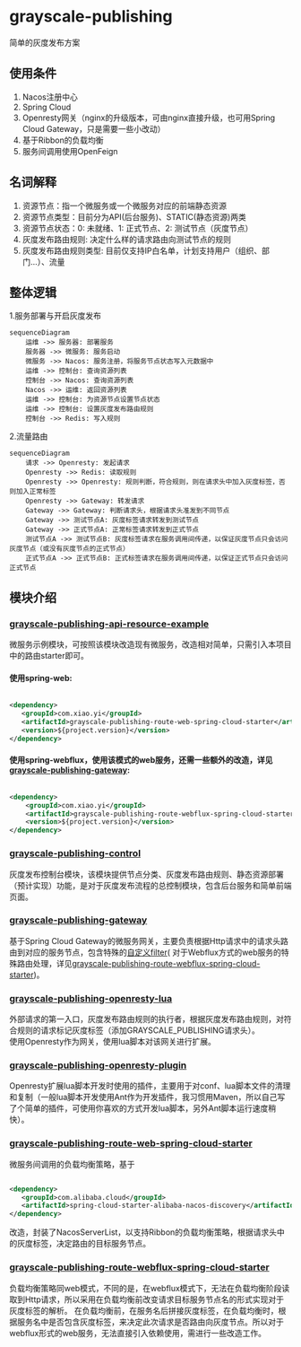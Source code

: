 # grayscale-publishing

简单的灰度发布方案

## 使用条件

1. Nacos注册中心
2. Spring Cloud
2. Openresty网关（nginx的升级版本，可由nginx直接升级，也可用Spring Cloud Gateway，只是需要一些小改动）
3. 基于Ribbon的负载均衡
4. 服务间调用使用OpenFeign

## 名词解释

1. 资源节点：指一个微服务或一个微服务对应的前端静态资源
2. 资源节点类型：目前分为API(后台服务)、STATIC(静态资源)两类
3. 资源节点状态：0: 未就绪、1: 正式节点、2: 测试节点（灰度节点）
4. 灰度发布路由规则: 决定什么样的请求路由向测试节点的规则
5. 灰度发布路由规则类型: 目前仅支持IP白名单，计划支持用户（组织、部门...）、流量

## 整体逻辑

1.服务部署与开启灰度发布

```mermaid
sequenceDiagram
    运维 ->> 服务器: 部署服务
    服务器 ->> 微服务: 服务启动
    微服务 ->> Nacos: 服务注册，将服务节点状态写入元数据中
    运维 ->> 控制台: 查询资源列表
    控制台 ->> Nacos: 查询资源列表
    Nacos ->> 运维: 返回资源列表
    运维 ->> 控制台: 为资源节点设置节点状态
    运维 ->> 控制台: 设置灰度发布路由规则
    控制台 ->> Redis: 写入规则
```

2.流量路由

```mermaid
sequenceDiagram
    请求 ->> Openresty: 发起请求
    Openresty ->> Redis: 读取规则
    Openresty ->> Openresty: 规则判断，符合规则，则在请求头中加入灰度标签，否则加入正常标签
    Openresty ->> Gateway: 转发请求
    Gateway ->> Gateway: 判断请求头，根据请求头准发到不同节点
    Gateway ->> 测试节点A: 灰度标签请求转发到测试节点
    Gateway ->> 正式节点A: 正常标签请求转发到正式节点
    测试节点A ->> 测试节点B: 灰度标签请求在服务调用间传递，以保证灰度节点只会访问灰度节点（或没有灰度节点的正式节点）
    正式节点A ->> 正式节点B: 正式标签请求在服务调用间传递，以保证正式节点只会访问正式节点
```

## 模块介绍

### [grayscale-publishing-api-resource-example](./grayscale-publishing-api-resource-example)

微服务示例模块，可按照该模块改造现有微服务，改造相对简单，只需引入本项目中的路由starter即可。

#### 使用spring-web:

```xml

<dependency>
   <groupId>com.xiao.yi</groupId>
   <artifactId>grayscale-publishing-route-web-spring-cloud-starter</artifactId>
   <version>${project.version}</version>
</dependency>
```

#### 使用spring-webflux，使用该模式的web服务，还需一些额外的改造，详见[grayscale-publishing-gateway](#grayscale-publishing-gateway):

```xml

<dependency>
    <groupId>com.xiao.yi</groupId>
    <artifactId>grayscale-publishing-route-webflux-spring-cloud-starter</artifactId>
    <version>${project.version}</version>
</dependency>
```

### [grayscale-publishing-control](./grayscale-publishing-control)

灰度发布控制台模块，该模块提供节点分类、灰度发布路由规则、静态资源部署（预计实现）功能，是对于灰度发布流程的总控制模块，包含后台服务和简单前端页面。

### [grayscale-publishing-gateway](./grayscale-publishing-gateway)

基于Spring Cloud
Gateway的微服务网关，主要负责根据Http请求中的请求头路由到对应的服务节点，包含特殊的[自定义filter](./grayscale-publishing-gateway/src/main/java/com/xiao/yi/gateway/filter/GrayscalePublishingLoadBalancerClientFilter.java)(
对于Webflux方式的web服务的特殊路由处理，详见[grayscale-publishing-route-webflux-spring-cloud-starter](#grayscale-publishing-route-webflux-spring-cloud-starter))。

### [grayscale-publishing-openresty-lua](./grayscale-publishing-openresty-lua)

外部请求的第一入口，灰度发布路由规则的执行者，根据灰度发布路由规则，对符合规则的请求标记灰度标签（添加GRAYSCALE_PUBLISHING请求头）。  
使用Openresty作为网关，使用lua脚本对该网关进行扩展。

### [grayscale-publishing-openresty-plugin](./grayscale-publishing-openresty-plugin)

Openresty扩展lua脚本开发时使用的插件，主要用于对conf、lua脚本文件的清理和复制（一般lua脚本开发使用Ant作为开发插件，我习惯用Maven，所以自己写了个简单的插件，可使用你喜欢的方式开发lua脚本，另外Ant脚本运行速度稍快）。

### [grayscale-publishing-route-web-spring-cloud-starter](./grayscale-publishing-route-web-spring-cloud-starter)

微服务间调用的负载均衡策略，基于

```xml

<dependency>
   <groupId>com.alibaba.cloud</groupId>
   <artifactId>spring-cloud-starter-alibaba-nacos-discovery</artifactId>
</dependency>
```

改造，封装了NacosServerList，以支持Ribbon的负载均衡策略，根据请求头中的灰度标签，决定路由的目标服务节点。

### [grayscale-publishing-route-webflux-spring-cloud-starter](./grayscale-publishing-route-webflux-spring-cloud-starter)

负载均衡策略同web模式，不同的是，在webflux模式下，无法在负载均衡阶段读取到Http请求，所以采用在负载均衡前改变请求目标服务节点名的形式实现对于灰度标签的解析。
在负载均衡前，在服务名后拼接灰度标签，在负载均衡时，根据服务名中是否包含灰度标签，来决定此次请求是否路由向灰度节点。所以对于webflux形式的web服务，无法直接引入依赖使用，需进行一些改造工作。


